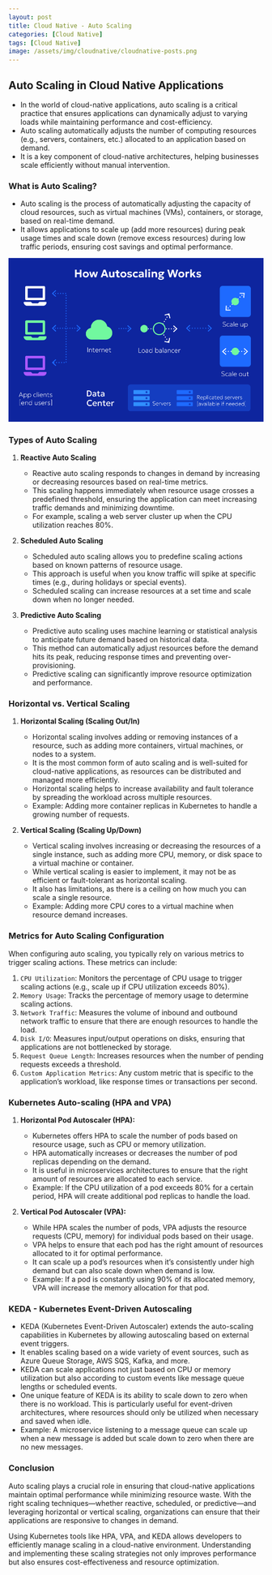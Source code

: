 ```yaml
---
layout: post
title: Cloud Native - Auto Scaling
categories: [Cloud Native]
tags: [Cloud Native]
image: /assets/img/cloudnative/cloudnative-posts.png
---
```


## Auto Scaling in Cloud Native Applications

- In the world of cloud-native applications, auto scaling is a critical practice that ensures applications can dynamically adjust to varying loads while maintaining performance and cost-efficiency.
- Auto scaling automatically adjusts the number of computing resources (e.g., servers, containers, etc.) allocated to an application based on demand.
- It is a key component of cloud-native architectures, helping businesses scale efficiently without manual intervention.

### What is Auto Scaling?

- Auto scaling is the process of automatically adjusting the capacity of cloud resources, such as virtual machines (VMs), containers, or storage, based on real-time demand.
- It allows applications to scale up (add more resources) during peak usage times and scale down (remove excess resources) during low traffic periods, ensuring cost savings and optimal performance.

![Cloud Native Auto Scaling](/assets/img/cloudnative/cloud-native-autoscaling.png)

### Types of Auto Scaling

1. **Reactive Auto Scaling**

    - Reactive auto scaling responds to changes in demand by increasing or decreasing resources based on real-time metrics.
    - This scaling happens immediately when resource usage crosses a predefined threshold, ensuring the application can meet increasing traffic demands and minimizing downtime.
    - For example, scaling a web server cluster up when the CPU utilization reaches 80%.

2. **Scheduled Auto Scaling**

    - Scheduled auto scaling allows you to predefine scaling actions based on known patterns of resource usage.
    - This approach is useful when you know traffic will spike at specific times (e.g., during holidays or special events).
    - Scheduled scaling can increase resources at a set time and scale down when no longer needed.

3. **Predictive Auto Scaling**

    - Predictive auto scaling uses machine learning or statistical analysis to anticipate future demand based on historical data.
    - This method can automatically adjust resources before the demand hits its peak, reducing response times and preventing over-provisioning.
    - Predictive scaling can significantly improve resource optimization and performance.

### Horizontal vs. Vertical Scaling

1. **Horizontal Scaling (Scaling Out/In)**

    - Horizontal scaling involves adding or removing instances of a resource, such as adding more containers, virtual machines, or nodes to a system.
    - It is the most common form of auto scaling and is well-suited for cloud-native applications, as resources can be distributed and managed more efficiently.
    - Horizontal scaling helps to increase availability and fault tolerance by spreading the workload across multiple resources.
    - Example: Adding more container replicas in Kubernetes to handle a growing number of requests.

2. **Vertical Scaling (Scaling Up/Down)**

    - Vertical scaling involves increasing or decreasing the resources of a single instance, such as adding more CPU, memory, or disk space to a virtual machine or container.
    - While vertical scaling is easier to implement, it may not be as efficient or fault-tolerant as horizontal scaling.
    - It also has limitations, as there is a ceiling on how much you can scale a single resource.
    - Example: Adding more CPU cores to a virtual machine when resource demand increases.

### Metrics for Auto Scaling Configuration

When configuring auto scaling, you typically rely on various metrics to trigger scaling actions. These metrics can include:

1. `CPU Utilization`: Monitors the percentage of CPU usage to trigger scaling actions (e.g., scale up if CPU utilization exceeds 80%).
2. `Memory Usage`: Tracks the percentage of memory usage to determine scaling actions.
3. `Network Traffic`: Measures the volume of inbound and outbound network traffic to ensure that there are enough resources to handle the load.
4. `Disk I/O`: Measures input/output operations on disks, ensuring that applications are not bottlenecked by storage.
5. `Request Queue Length`: Increases resources when the number of pending requests exceeds a threshold.
6. `Custom Application Metrics`: Any custom metric that is specific to the application’s workload, like response times or transactions per second.

### Kubernetes Auto-scaling (HPA and VPA)

1. **Horizontal Pod Autoscaler (HPA):**

    - Kubernetes offers HPA to scale the number of pods based on resource usage, such as CPU or memory utilization.
    - HPA automatically increases or decreases the number of pod replicas depending on the demand.
    - It is useful in microservices architectures to ensure that the right amount of resources are allocated to each service.
    - Example: If the CPU utilization of a pod exceeds 80% for a certain period, HPA will create additional pod replicas to handle the load.

2. **Vertical Pod Autoscaler (VPA):**

    - While HPA scales the number of pods, VPA adjusts the resource requests (CPU, memory) for individual pods based on their usage.
    - VPA helps to ensure that each pod has the right amount of resources allocated to it for optimal performance.
    - It can scale up a pod’s resources when it’s consistently under high demand but can also scale down when demand is low.
    - Example: If a pod is constantly using 90% of its allocated memory, VPA will increase the memory allocation for that pod.

### KEDA - Kubernetes Event-Driven Autoscaling

- KEDA (Kubernetes Event-Driven Autoscaler) extends the auto-scaling capabilities in Kubernetes by allowing autoscaling based on external event triggers.
- It enables scaling based on a wide variety of event sources, such as Azure Queue Storage, AWS SQS, Kafka, and more.
- KEDA can scale applications not just based on CPU or memory utilization but also according to custom events like message queue lengths or scheduled events.
- One unique feature of KEDA is its ability to scale down to zero when there is no workload. This is particularly useful for event-driven architectures, where resources should only be utilized when necessary and saved when idle.
- Example: A microservice listening to a message queue can scale up when a new message is added but scale down to zero when there are no new messages.

### Conclusion

Auto scaling plays a crucial role in ensuring that cloud-native applications maintain optimal performance while minimizing resource waste. With the right scaling techniques—whether reactive, scheduled, or predictive—and leveraging horizontal or vertical scaling, organizations can ensure that their applications are responsive to changes in demand.

Using Kubernetes tools like HPA, VPA, and KEDA allows developers to efficiently manage scaling in a cloud-native environment. Understanding and implementing these scaling strategies not only improves performance but also ensures cost-effectiveness and resource optimization.
